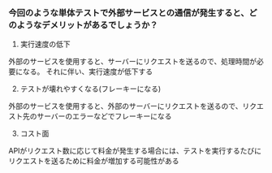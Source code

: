 ### 今回のような単体テストで外部サービスとの通信が発生すると、どのようなデメリットがあるでしょうか？

1. 実行速度の低下

外部のサービスを使用すると、サーバーにリクエストを送るので、処理時間が必要になる。
それに伴い、実行速度が低下する

2. テストが壊れやすくなる(フレーキーになる)

外部のサービスを使用すると、外部のサーバーにリクエストを送るので、リクエスト先のサーバーのエラーなどでフレーキーになる

3. コスト面

APIがリクエスト数に応じて料金が発生する場合には、テストを実行するたびにリクエストを送るために料金が増加する可能性がある

